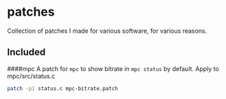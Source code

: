 patches
=======

Collection of patches I made for various software, for various reasons.

Included
--------

####mpc
A patch for `mpc` to show bitrate in `mpc status` by default.
Apply to mpc/src/status.c
```bash
patch -p1 status.c mpc-bitrate.patch
```
